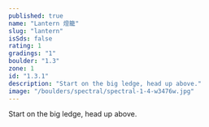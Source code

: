 ```yaml
---
published: true
name: "Lantern 燈籠"
slug: "lantern"
isSds: false
rating: 1
gradings: "1"
boulder: "1.3"
zone: 1
id: "1.3.1"
description: "Start on the big ledge, head up above."
image: "/boulders/spectral/spectral-1-4-w3476w.jpg"
---
```


Start on the big ledge, head up above.
